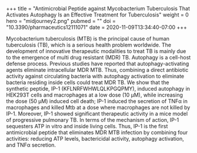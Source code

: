 +++
title = "Antimicrobial Peptide against Mycobacterium Tuberculosis That Activates Autophagy Is an Effective Treatment for Tuberculosis"
weight = 0
hero = "midjourney2.png"
pubmed = ""
doi = "10.3390/pharmaceutics12111071"
date = 2020-11-09T13:34:40-07:00
+++

Mycobacterium tuberculosis (MTB) is the principal cause of human tuberculosis (TB), which is a serious health problem worldwide. The development of innovative therapeutic modalities to treat TB is mainly due to the emergence of multi drug resistant (MDR) TB. Autophagy is a cell-host defense process. Previous studies have reported that autophagy-activating agents eliminate intracellular MDR MTB. Thus, combining a direct antibiotic activity against circulating bacteria with autophagy activation to eliminate bacteria residing inside cells could treat MDR TB. We show that the synthetic peptide, IP-1 (KFLNRFWHWLQLKPGQPMY), induced autophagy in HEK293T cells and macrophages at a low dose (10 μM), while increasing the dose (50 μM) induced cell death; IP-1 induced the secretion of TNFα in macrophages and killed Mtb at a dose where macrophages are not killed by IP-1. Moreover, IP-1 showed significant therapeutic activity in a mice model of progressive pulmonary TB. In terms of the mechanism of action, IP-1 sequesters ATP in vitro and inside living cells. Thus, IP-1 is the first antimicrobial peptide that eliminates MDR MTB infection by combining four activities: reducing ATP levels, bactericidal activity, autophagy activation, and TNFα secretion.
